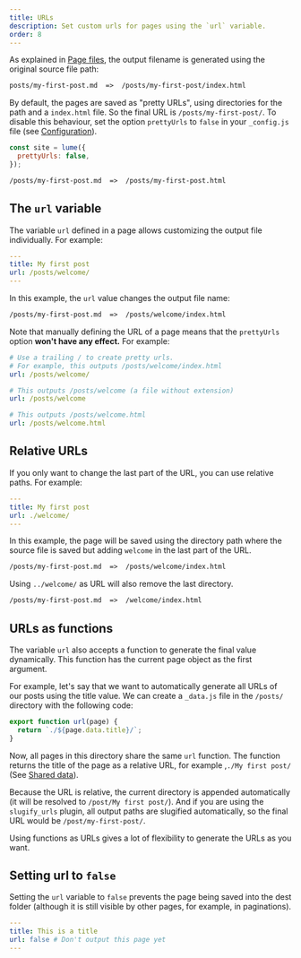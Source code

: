 ```yaml
---
title: URLs
description: Set custom urls for pages using the `url` variable.
order: 8
---
```


As explained in [Page files](../creating-pages/page-files.md), the output
filename is generated using the original source file path:

```txt
posts/my-first-post.md  =>  /posts/my-first-post/index.html
```

By default, the pages are saved as "pretty URLs", using directories for the path
and a `index.html` file. So the final URL is `/posts/my-first-post/`. To disable
this behaviour, set the option `prettyUrls` to `false` in your `_config.js` file
(see [Configuration](../configuration/config-file.md#prettyurls)).

```js
const site = lume({
  prettyUrls: false,
});
```

```txt
/posts/my-first-post.md  =>  /posts/my-first-post.html
```

## The `url` variable

The variable `url` defined in a page allows customizing the output file
individually. For example:

```yml
---
title: My first post
url: /posts/welcome/
---
```

In this example, the `url` value changes the output file name:

```txt
/posts/my-first-post.md  =>  /posts/welcome/index.html
```

Note that manually defining the URL of a page means that the `prettyUrls` option
**won't have any effect.** For example:

```yml
# Use a trailing / to create pretty urls.
# For example, this outputs /posts/welcome/index.html
url: /posts/welcome/

# This outputs /posts/welcome (a file without extension)
url: /posts/welcome

# This outputs /posts/welcome.html
url: /posts/welcome.html
```

## Relative URLs

If you only want to change the last part of the URL, you can use relative paths.
For example:

```yml
---
title: My first post
url: ./welcome/
---
```

In this example, the page will be saved using the directory path where the
source file is saved but adding `welcome` in the last part of the URL.

```txt
/posts/my-first-post.md  =>  /posts/welcome/index.html
```

Using `../welcome/` as URL will also remove the last directory.

```txt
/posts/my-first-post.md  =>  /welcome/index.html
```

## URLs as functions

The variable `url` also accepts a function to generate the final value
dynamically. This function has the current page object as the first argument.

For example, let's say that we want to automatically generate all URLs of our
posts using the title value. We can create a `_data.js` file in the `/posts/`
directory with the following code:

```js
export function url(page) {
  return `./${page.data.title}/`;
}
```

Now, all pages in this directory share the same `url` function. The function
returns the title of the page as a relative URL, for example ,`./My first post/`
(See [Shared data](../creating-pages/shared-data.md)).

Because the URL is relative, the current directory is appended automatically (it
will be resolved to `/post/My first post/`). And if you are using the
`slugify_urls` plugin, all output paths are slugified automatically, so the
final URL would be `/post/my-first-post/`.

Using functions as URLs gives a lot of flexibility to generate the URLs as you
want.

## Setting url to `false`

Setting the `url` variable to `false` prevents the page being saved into the
dest folder (although it is still visible by other pages, for example, in
paginations).

```yml
---
title: This is a title
url: false # Don't output this page yet
---
```

